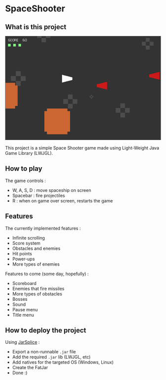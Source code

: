 # SpaceShooter

## What is this project

<p align="center">
 <img src="https://github.com/demarbre1u/SpaceShooter/blob/master/img/screen_space_shooter.png" alt="SpaceShooter screen"/>
</p>

This project is a simple Space Shooter game made using Light-Weight Java Game Library (LWJGL).

## How to play

The game controls :
 - W, A, S, D : move spaceship on screen
 - Spacebar : fire projectiles
 - R : when on game over screen, restarts the game

## Features

The currently implemented features :
- Infinite scrolling
- Score system
- Obstacles and enemies
- Hit points
- Power-ups
- More types of enemies

Features to come (some day, hopefully) :
- Scoreboard
- Enemies that fire missiles
- More types of obstacles
- Bosses
- Sound
- Pause menu
- Title menu

## How to deploy the project

Using [JarSplice](http://ninjacave.com/jarsplice) :
- Export a non-runnable ```.jar``` file
- Add the required ```.jar``` lib (LWJGL, etc)
- Add natives for the targeted OS (Windows, Linux)
- Create the FatJar
- Done :)
